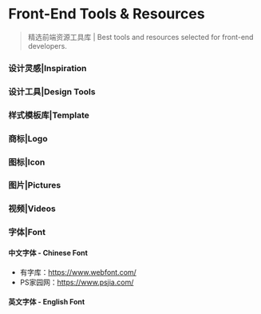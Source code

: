 # Front-End Tools & Resources 
> 精选前端资源工具库 | Best tools and resources selected for front-end developers. 

### 设计灵感|Inspiration

### 设计工具|Design Tools 

### 样式模板库|Template

### 商标|Logo 

### 图标|Icon 

### 图片|Pictures 

### 视频|Videos

### 字体|Font

#### 中文字体 - Chinese Font

- 有字库：https://www.webfont.com/
- PS家园网：https://www.psjia.com/

#### 英文字体 - English Font

